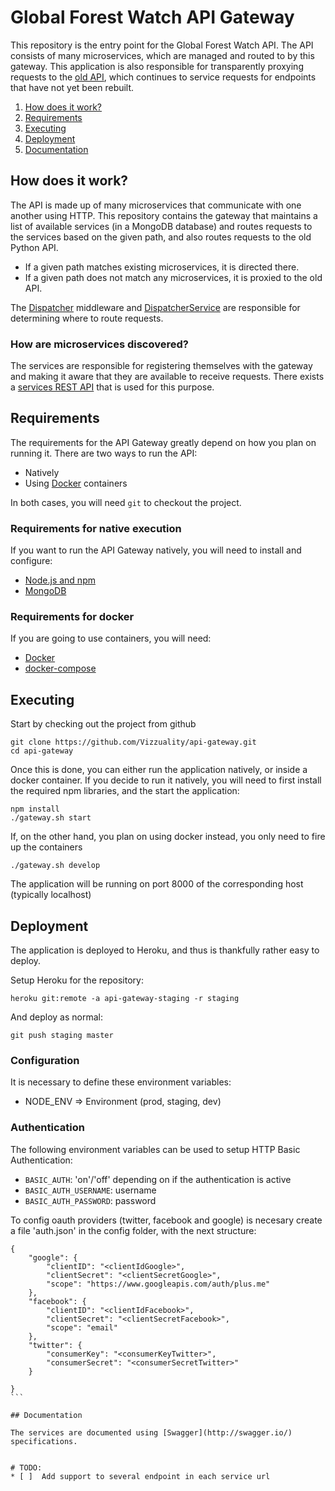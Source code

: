 # Global Forest Watch API Gateway

This repository is the entry point for the Global Forest Watch API. The
API consists of many microservices, which are managed and routed to by
this gateway. This application is also responsible for transparently
proxying requests to the [old API](https://github.com/wri/gfw-api),
which continues to service requests for endpoints that have not yet been
rebuilt.

1. [How does it work?](#how-does-it-work)
2. [Requirements](#requirements)
3. [Executing](#executing)
4. [Deployment](#deployment)
5. [Documentation](#documentation)

## How does it work?

The API is made up of many microservices that communicate with one
another using HTTP. This repository contains the gateway that maintains
a list of available services (in a MongoDB database) and routes requests
to the services based on the given path, and also routes requests to the
old Python API.

* If a given path matches existing microservices, it is directed there.
* If a given path does not match any microservices, it is proxied to the old API.

The [Dispatcher](app/src/routes/dispatcherRouter.js) middleware and
[DispatcherService](app/src/services/dispatcherService.js) are
responsible for determining where to route requests.

### How are microservices discovered?

The services are responsible for registering themselves with the gateway
and making it aware that they are available to receive requests. There
exists a [services REST API](docs/service_registry.md) that is used for
this purpose.

## Requirements

The requirements for the API Gateway greatly depend on how you plan on running it. There are two ways to run the API:
- Natively
- Using [Docker](https://www.docker.com/) containers

In both cases, you will need `git` to checkout the project.

### Requirements for native execution

If you want to run the API Gateway natively, you will need to install and configure:

- [Node.js and npm](https://nodejs.org/)
- [MongoDB](https://www.mongodb.org/)

### Requirements for docker

If you are going to use containers, you will need:

- [Docker](https://www.docker.com/)
- [docker-compose](https://docs.docker.com/compose/)

## Executing

Start by checking out the project from github

```
git clone https://github.com/Vizzuality/api-gateway.git
cd api-gateway
```

Once this is done, you can either run the application natively, or inside a docker container.
If you decide to run it natively, you will need to first install the required npm libraries, and the start the application:

```
npm install
./gateway.sh start
```

If, on the other hand, you plan on using docker instead, you only need to fire up the containers

```
./gateway.sh develop
```

The application will be running on port 8000 of the corresponding host (typically localhost)

## Deployment

The application is deployed to Heroku, and thus is thankfully rather easy
to deploy.

Setup Heroku for the repository:

```
heroku git:remote -a api-gateway-staging -r staging
```

And deploy as normal:

```
git push staging master
```

### Configuration

It is necessary to define these environment variables:

* NODE_ENV => Environment (prod, staging, dev)

### Authentication

The following environment variables can be used to setup HTTP Basic
Authentication:

* `BASIC_AUTH`: 'on'/'off' depending on if the authentication is active
* `BASIC_AUTH_USERNAME`: username
* `BASIC_AUTH_PASSWORD`: password

To config oauth providers (twitter, facebook and google) is necesary create a file 'auth.json' in the config folder, with the next structure:
````
{
    "google": {
        "clientID": "<clientIdGoogle>",
        "clientSecret": "<clientSecretGoogle>",
        "scope": "https://www.googleapis.com/auth/plus.me"
    },
    "facebook": {
        "clientID": "<clientIdFacebook>",
        "clientSecret": "<clientSecretFacebook>",
        "scope": "email"
    },
    "twitter": {
        "consumerKey": "<consumerKeyTwitter>",
        "consumerSecret": "<consumerSecretTwitter>"
    }

}
```

## Documentation

The services are documented using [Swagger](http://swagger.io/) specifications.


# TODO:
* [ ]  Add support to several endpoint in each service url

